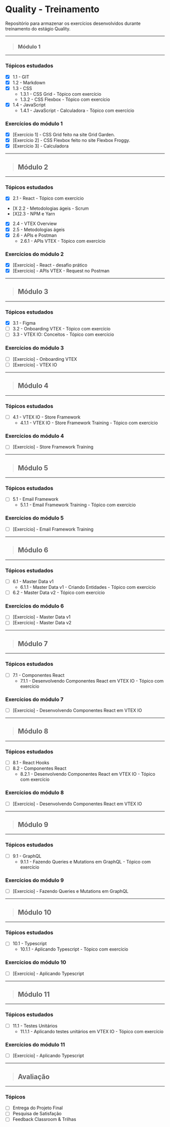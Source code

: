 # Quality - Treinamento

 Repositório para armazenar os exercícios desenvolvidos durante treinamento do estágio Quality.

---
> ### **Módulo 1**
---
 ### Tópicos estudados
- [X] 1.1 - GIT
- [X] 1.2 - Markdown
- [X] 1.3 - CSS 
  * 1.3.1 - CSS Grid - Tópico com exercício 
  * 1.3.2 - CSS Flexbox - Tópico com exercício 
- [X] 1.4 - JavaScript 
  * 1.4.1 - JavaScript - Calculadora - Tópico com exercício 

### Exercícios do módulo 1
- [X] [Exercício 1] - CSS Grid feito na site Grid Garden.
- [X] [Exercício 2] - CSS Flexbox feito no site Flexbox Froggy.
- [X] [Exercício 3] - Calculadora

---
> ## **Módulo 2**
---
### Tópicos estudados

- [X] 2.1 - React - Tópico com exercício
- [X 2.2 - Metodologias ágeis - Scrum
- [X]2.3 - NPM e Yarn
- [X] 2.4 - VTEX Overview
- [X] 2.5 - Metodologias ágeis
- [X] 2.6 - APIs e Postman
  * 2.6.1 - APIs VTEX - Tópico com exercício 

### Exercícios do módulo 2
- [X] [Exercício] - React - desafio prático
- [X] [Exercício] - APIs VTEX - Request no Postman

---
> ## **Módulo 3**
---
### Tópicos estudados

- [X] 3.1 - Figma
- [ ] 3.2 - Onboarding VTEX - Tópico com exercício 
- [ ] 3.3 - VTEX IO: Conceitos - Tópico com exercício 

### Exercícios do módulo 3
- [ ] [Exercício] - Onboarding VTEX
- [ ] [Exercício] - VTEX IO

---
> ## **Módulo 4**
---
### Tópicos estudados

- [ ] 4.1 - VTEX IO - Store Framework
  * 4.1.1 - VTEX IO - Store Framework Training - Tópico com exercício

### Exercícios do módulo 4
- [ ] [Exercício] - Store Framework Training

---
> ## **Módulo 5**
---
### Tópicos estudados

- [ ] 5.1 - Email Framework
  * 5.1.1 - Email Framework Training - Tópico com exercício

### Exercícios do módulo 5
- [ ] [Exercício] - Email Framework Training

---
> ## **Módulo 6**
---
### Tópicos estudados

- [ ] 6.1 - Master Data v1
  * 6.1.1 - Master Data v1 - Criando Entidades - Tópico com exercício
- [ ] 6.2 - Master Data v2 - Tópico com exercício

### Exercícios do módulo 6
- [ ] [Exercício] - Master Data v1
- [ ] [Exercício] - Master Data v2
  
---
> ## **Módulo 7**
---
### Tópicos estudados

- [ ] 7.1 - Componentes React
  * 7.1.1 - Desenvolvendo Componentes React em VTEX IO - Tópico com exercício

### Exercícios do módulo 7
- [ ] [Exercício] - Desenvolvendo Componentes React em VTEX IO 

---
> ## **Módulo 8**
---

### Tópicos estudados

- [ ] 8.1 - React Hooks
- [ ] 8.2 - Componentes React
  * 8.2.1 - Desenvolvendo Componentes React em VTEX IO - Tópico com exercício

### Exercícios do módulo 8
- [ ] [Exercício] - Desenvolvendo Componentes React em VTEX IO 

---
> ## **Módulo 9**
---
### Tópicos estudados

- [ ] 9.1 - GraphQL
  * 9.1.1 - Fazendo Queries e Mutations em GraphQL - Tópico com exercício

### Exercícios do módulo 9
- [ ] [Exercício] - Fazendo Queries e Mutations em GraphQL

---
> ## **Módulo 10**
---
### Tópicos estudados

- [ ] 10.1 - Typescript
  * 10.1.1 - Aplicando Typescript - Tópico com exercício

### Exercícios do módulo 10
- [ ] [Exercício] - Aplicando Typescript

---
> ## **Módulo 11**
---
### Tópicos estudados

- [ ] 11.1 - Testes Unitários
  * 11.1.1 - Aplicando testes unitários em VTEX IO - Tópico com exercício

### Exercícios do módulo 11
- [ ] [Exercício] - Aplicando Typescript

---
> ## **Avaliação**
---
### Tópicos 

- [ ] Entrega do Projeto Final
- [ ] Pesquisa de Satisfação
- [ ] Feedback Classroom & Trilhas
